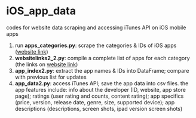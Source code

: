 # iOS_app_data
codes for website data scraping and accessing iTunes API on iOS mobile apps

1. run **apps_categories.py**: scrape the categories & IDs of iOS apps ([website link](https://itunes.apple.com/us/genre/ios/id36?mt=8))
2. **websitelinks2_2.py**: compile a complete list of apps for each category (the links on [website link](https://itunes.apple.com/us/genre/ios/id36?mt=8))
3. **app_index2.py**: extract the app names & IDs into DataFrame; compare with previous list for updates
4. **app_data2.py**: access iTunes API; save the app data into csv files. the app features include: info about the developer (ID, website, app store page); ratings (user rating and counts, content rating); app specifics (price, version, release date, genre, size, supported device); app descriptions (descriptions, screen shots, ipad version screen shots)
